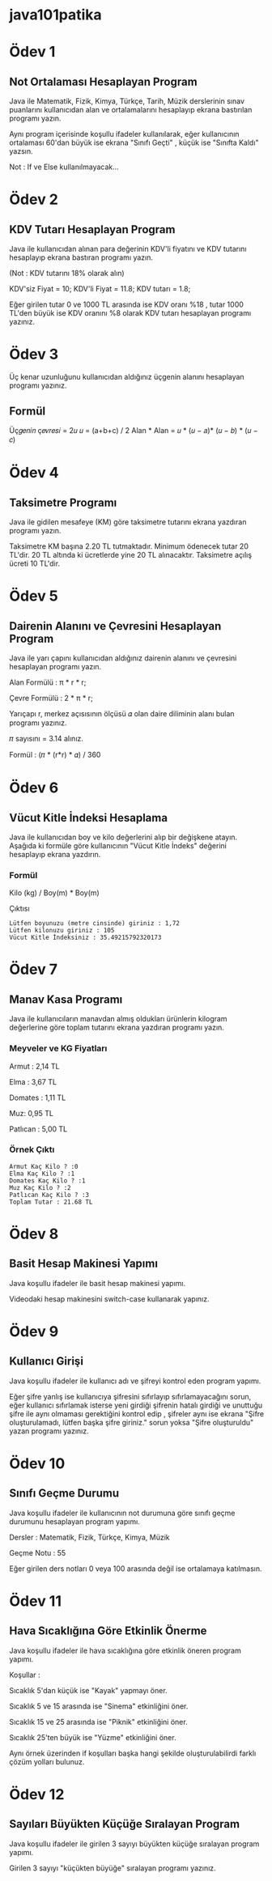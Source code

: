 # java101patika

# Ödev 1
## Not Ortalaması Hesaplayan Program

Java ile Matematik, Fizik, Kimya, Türkçe, Tarih, Müzik derslerinin sınav puanlarını kullanıcıdan alan ve ortalamalarını hesaplayıp ekrana bastırılan programı yazın. 

Aynı program içerisinde koşullu ifadeler kullanılarak, eğer kullanıcının ortalaması 60'dan büyük ise ekrana "Sınıfı Geçti" , küçük ise "Sınıfta Kaldı" yazsın.

Not : If ve Else kullanılmayacak...


# Ödev 2

## KDV Tutarı Hesaplayan Program

Java ile kullanıcıdan alınan para değerinin KDV'li fiyatını ve KDV tutarını hesaplayıp ekrana bastıran programı yazın.

(Not : KDV tutarını 18% olarak alın)

KDV'siz Fiyat = 10;
KDV'li Fiyat = 11.8;
KDV tutarı = 1.8;

Eğer girilen tutar 0 ve 1000 TL arasında ise KDV oranı %18 , tutar 1000 TL'den büyük ise KDV oranını %8 olarak KDV tutarı hesaplayan programı yazınız.


# Ödev 3
Üç kenar uzunluğunu kullanıcıdan aldığınız üçgenin alanını hesaplayan programı yazınız.

## Formül

Üç𝑔𝑒𝑛𝑖𝑛 ç𝑒𝑣𝑟𝑒𝑠𝑖 = 2𝑢
𝑢 = (a+b+c) / 2
Alan * Alan = 𝑢 * (𝑢 − 𝑎)* (𝑢 − 𝑏) * (𝑢 − 𝑐)


# Ödev 4

## Taksimetre Programı

Java ile gidilen mesafeye (KM) göre taksimetre tutarını ekrana yazdıran programı yazın.

Taksimetre KM başına 2.20 TL tutmaktadır.
Minimum ödenecek tutar 20 TL'dir. 20 TL altında ki ücretlerde yine 20 TL alınacaktır.
Taksimetre açılış ücreti 10 TL'dir.


# Ödev 5

## Dairenin Alanını ve Çevresini Hesaplayan Program


Java ile yarı çapını kullanıcıdan aldığınız dairenin alanını ve çevresini hesaplayan programı yazın.

Alan Formülü : π * r * r;

Çevre Formülü : 2 * π * r;

Yarıçapı r, merkez açısısının ölçüsü 𝛼 olan daire diliminin alanı bulan programı yazınız.

𝜋 sayısını = 3.14 alınız.

Formül : (𝜋 * (r*r) * 𝛼) / 360


# Ödev 6

## Vücut Kitle İndeksi Hesaplama

Java ile kullanıcıdan boy ve kilo değerlerini alıp bir değişkene atayın. Aşağıda ki formüle göre kullanıcının "Vücut Kitle İndeks" değerini hesaplayıp ekrana yazdırın.

### Formül

Kilo (kg) / Boy(m) * Boy(m)


Çıktısı
```
Lütfen boyunuzu (metre cinsinde) giriniz : 1,72
Lütfen kilonuzu giriniz : 105
Vücut Kitle İndeksiniz : 35.49215792320173
```


# Ödev 7

## Manav Kasa Programı

Java ile kullanıcıların manavdan almış oldukları ürünlerin kilogram değerlerine göre toplam tutarını ekrana yazdıran programı yazın.

### Meyveler ve KG Fiyatları

Armut : 2,14 TL

Elma : 3,67 TL

Domates : 1,11 TL

Muz: 0,95 TL

Patlıcan : 5,00 TL

### Örnek Çıktı

```
Armut Kaç Kilo ? :0
Elma Kaç Kilo ? :1
Domates Kaç Kilo ? :1
Muz Kaç Kilo ? :2
Patlıcan Kaç Kilo ? :3
Toplam Tutar : 21.68 TL
```


# Ödev 8

## Basit Hesap Makinesi Yapımı

Java koşullu ifadeler ile basit hesap makinesi yapımı.

Videodaki hesap makinesini switch-case kullanarak yapınız.

# Ödev 9

## Kullanıcı Girişi

Java koşullu ifadeler ile kullanıcı adı ve şifreyi kontrol eden program yapımı.

Eğer şifre yanlış ise kullanıcıya şifresini sıfırlayıp sıfırlamayacağını sorun, eğer kullanıcı sıfırlamak isterse yeni girdiği şifrenin hatalı girdiği ve unuttuğu şifre ile aynı olmaması gerektiğini kontrol edip , şifreler aynı ise ekrana "Şifre oluşturulamadı, lütfen başka şifre giriniz." sorun yoksa "Şifre oluşturuldu" yazan programı yazınız.


# Ödev 10

## Sınıfı Geçme Durumu

Java koşullu ifadeler ile kullanıcının not durumuna göre sınıfı geçme durumunu hesaplayan program yapımı.

Dersler : Matematik, Fizik, Türkçe, Kimya, Müzik

Geçme Notu : 55

Eğer girilen ders notları 0 veya 100 arasında değil ise ortalamaya katılmasın.


# Ödev 11

## Hava Sıcaklığına Göre Etkinlik Önerme

Java koşullu ifadeler ile hava sıcaklığına göre etkinlik öneren program yapımı.

Koşullar :

Sıcaklık 5'dan küçük ise "Kayak" yapmayı öner.

Sıcaklık 5 ve 15 arasında ise "Sinema" etkinliğini öner.

Sıcaklık 15 ve 25 arasında ise "Piknik" etkinliğini öner.

Sıcaklık 25'ten büyük ise "Yüzme" etkinliğini öner.

Aynı örnek üzerinden if koşulları başka hangi şekilde oluşturulabilirdi farklı çözüm yolları bulunuz.


# Ödev 12

## Sayıları Büyükten Küçüğe Sıralayan Program

Java koşullu ifadeler ile girilen 3 sayıyı büyükten küçüğe sıralayan program yapımı.

Girilen 3 sayıyı "küçükten büyüğe" sıralayan programı yazınız.